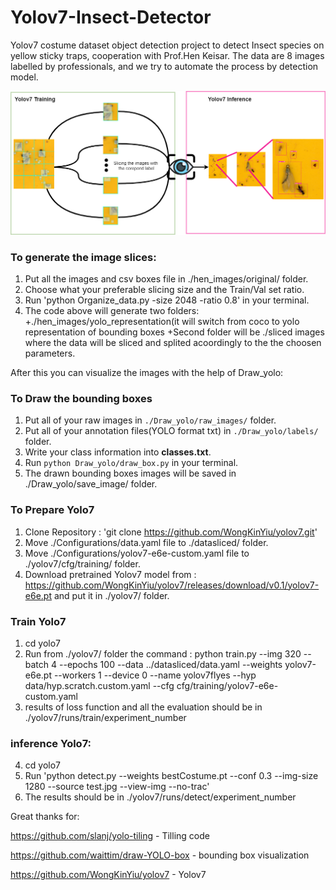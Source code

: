 # Yolov7-Insect-Detector
Yolov7 costume dataset object detection project to detect Insect species on yellow sticky traps, cooperation with Prof.Hen Keisar.
The data are 8 images labelled by professionals, and we try to automate the process by detection model.

![MainImage](yolo.png)


### To generate the image slices:
1. Put all the images and csv boxes file in ./hen_images/original/ folder.
2. Choose what your preferable slicing size and the Train/Val set ratio.
3. Run 'python Organize_data.py -size 2048 -ratio 0.8' in your terminal.
4. The code above will generate two folders: +./hen_images/yolo_representation(it will switch from coco to yolo representation of bounding boxes
+Second folder will be ./sliced images where the data will be sliced and splited acoordingly to the the choosen parameters.

After this you can visualize the images with the help of Draw_yolo:

### To Draw the bounding boxes
1. Put all of your raw images in `./Draw_yolo/raw_images/` folder.
2. Put all of your annotation files(YOLO format txt) in `./Draw_yolo/labels/` folder.
3. Write your class information into **classes.txt**.
4. Run `python Draw_yolo/draw_box.py` in your terminal.
5. The drawn bounding boxes images will be saved in ./Draw_yolo/save_image/ folder.


### To Prepare Yolo7
1. Clone Repository : 'git clone https://github.com/WongKinYiu/yolov7.git'
2. Move ./Configurations/data.yaml file to ./datasliced/ folder.
3. Move ./Configurations/yolov7-e6e-custom.yaml file to ./yolov7/cfg/training/ folder.
4. Download pretrained Yolov7 model from : https://github.com/WongKinYiu/yolov7/releases/download/v0.1/yolov7-e6e.pt and put it in ./yolov7/ folder.

### Train Yolo7
1. cd yolo7
2. Run from ./yolov7/ folder the command : 
    python train.py --img 320 --batch 4 --epochs 100 --data ../datasliced/data.yaml  --weights yolov7-e6e.pt --workers 1 --device 0 --name yolov7flyes --hyp data/hyp.scratch.custom.yaml --cfg cfg/training/yolov7-e6e-custom.yaml
3. results of loss function and all the evaluation should be in ./yolov7/runs/train/experiment_number

### inference Yolo7:
4. cd yolo7
5. Run 'python detect.py --weights bestCostume.pt --conf 0.3 --img-size 1280 --source test.jpg --view-img --no-trac'
6. The results should be in ./yolov7/runs/detect/experiment_number


Great thanks for:

https://github.com/slanj/yolo-tiling - Tilling code

https://github.com/waittim/draw-YOLO-box - bounding box visualization

https://github.com/WongKinYiu/yolov7 - Yolov7
